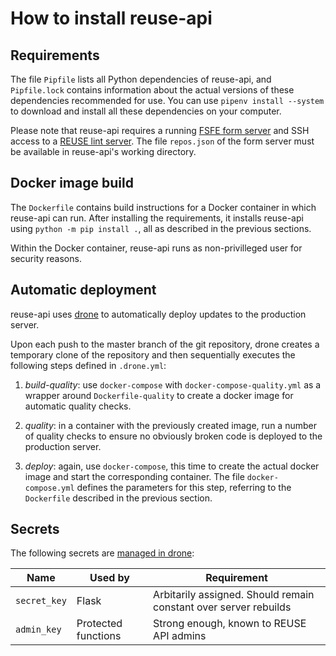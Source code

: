 <!--
SPDX-FileCopyrightText: 2019 Free Software Foundation Europe e.V.

SPDX-License-Identifier: CC-BY-SA-4.0
-->

# How to install reuse-api

## Requirements

The file `Pipfile` lists all Python dependencies of reuse-api, and
`Pipfile.lock` contains information about the actual versions of these
dependencies recommended for use. You can use `pipenv install --system` to
download and install all these dependencies on your computer.

Please note that reuse-api requires a running
[FSFE form server](https://git.fsfe.org/fsfe-system-hackers/forms) and SSH
access to a [REUSE lint server](https://git.fsfe.org/reuse/api-worker). The
file `repos.json` of the form server must be available in reuse-api's working
directory.

## Docker image build

The `Dockerfile` contains build instructions for a Docker container in which
reuse-api can run. After installing the requirements, it installs reuse-api
using `python -m pip install .`, all as described in the previous sections.

Within the Docker container, reuse-api runs as non-privilleged user for
security reasons.


## Automatic deployment

reuse-api uses [drone](https://drone.fsfe.org) to automatically deploy updates
to the production server.

Upon each push to the master branch of the git repository, drone creates a
temporary clone of the repository and then sequentially executes the following
steps defined in `.drone.yml`:

1. *build-quality*: use `docker-compose` with `docker-compose-quality.yml`
   as a wrapper around `Dockerfile-quality` to create a docker image for
   automatic quality checks.

2. *quality*: in a container with the previously created image, run a number of
   quality checks to ensure no obviously broken code is deployed to the
   production server.

3. *deploy*: again, use `docker-compose`, this time to create the actual
   docker image and start the corresponding container. The file
   `docker-compose.yml` defines the parameters for this step, referring to
   the `Dockerfile` described in the previous section.


## Secrets

The following secrets are [managed in drone](http://docs.drone.io/manage-secrets/):

| Name         | Used by             | Requirement                                                      |
|--------------|---------------------|------------------------------------------------------------------|
| `secret_key` | Flask               | Arbitarily assigned. Should remain constant over server rebuilds |
| `admin_key`  | Protected functions | Strong enough, known to REUSE API admins                         |
